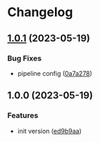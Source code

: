 # Changelog

## [1.0.1](https://github.com/livenessprobe/php-base-image/compare/v1.0.0...v1.0.1) (2023-05-19)


### Bug Fixes

* pipeline config ([0a7a278](https://github.com/livenessprobe/php-base-image/commit/0a7a2782782139ec7dcd32df0c7f9e521bd333e0))

## 1.0.0 (2023-05-19)


### Features

* init version ([ed9b9aa](https://github.com/livenessprobe/php-base-image/commit/ed9b9aa1f43b0520a5583e24b951d7ae9ab34daa))

